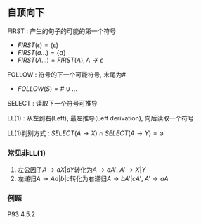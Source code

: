 <!--
  vi: ft=pandoc.markdown
-->


## 自顶向下

FIRST
: 产生的句子的可能的第一个符号

  * $FIRST(\epsilon) = \{\epsilon\}$
  * $FIRST(a\ldots) = \{a\}$
  * $FIRST(A\ldots) = FIRST(A), A \not\rightarrow \epsilon$

FOLLOW
: 符号的下一个可能符号, 末尾为$\#$

  * $FOLLOW(S) = {\#} \cup \ldots$

SELECT
: 读取下一个符号可推导

LL(1)
: 从左到右(Left), 最左推导(Left derivation), 向后读取一个符号

LL(1)判别方式
: $SELECT(A \rightarrow X) \cap SELECT(A \rightarrow Y) = \emptyset$

### 常见非LL(1)

1. 左公因子$A \rightarrow aX | aY$转化为$A \rightarrow aA'$, $A' \rightarrow X | Y$
1. 左递归$A \rightarrow Aa | b | c$转化为右递归$A \rightarrow bA' | cA'$, $A' \rightarrow aA$

### 例题

P93 4.5.2

